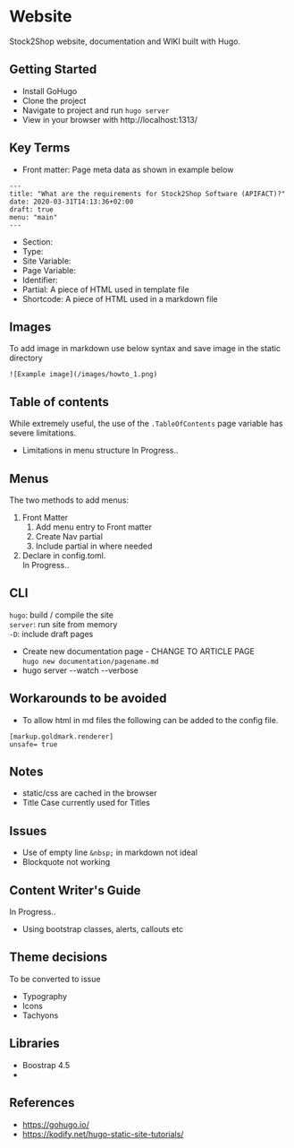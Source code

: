 # Website
Stock2Shop website, documentation and WIKI built with Hugo.

## Getting Started
- Install GoHugo
- Clone the project
- Navigate to project and run ```hugo server```
- View in your browser with http://localhost:1313/

## Key Terms
- Front matter: Page meta data as shown in example below
```
---
title: "What are the requirements for Stock2Shop Software (APIFACT)?"
date: 2020-03-31T14:13:36+02:00
draft: true
menu: "main"
---
```
- Section:
- Type:
- Site Variable:
- Page Variable:
- Identifier:
- Partial: A piece of HTML used in template file
- Shortcode: A piece of HTML used in a markdown file

## Images
To add image in markdown use below syntax and save image in the static directory
```
![Example image](/images/howto_1.png)
```

## Table of contents
While extremely useful, the use of the ```.TableOfContents``` page variable has severe limitations.
- Limitations in menu structure
In Progress..

## Menus
The two methods to add menus:
1. Front Matter
    1. Add menu entry to Front matter
    2. Create Nav partial
    3. Include partial in where needed
2. Declare in config.toml.   
    In Progress..

## CLI  
```hugo```: build / compile the site  
```server```: run site from memory  
```-D```: include draft pages
- Create new documentation page - CHANGE TO ARTICLE PAGE  
```hugo new documentation/pagename.md```
- hugo server --watch --verbose

## Workarounds to be avoided
- To allow html in md files the following can be added to the config file.
```
[markup.goldmark.renderer]
unsafe= true
```

## Notes
- static/css are cached in the browser
- Title Case currently used for Titles

## Issues
- Use of empty line ```&nbsp;``` in markdown not ideal
- Blockquote not working

## Content Writer's Guide
In Progress..
- Using bootstrap classes, alerts, callouts etc

## Theme decisions
To be converted to issue
- Typography
- Icons
- Tachyons

## Libraries
- Boostrap 4.5
- 

## References
- https://gohugo.io/
- https://kodify.net/hugo-static-site-tutorials/